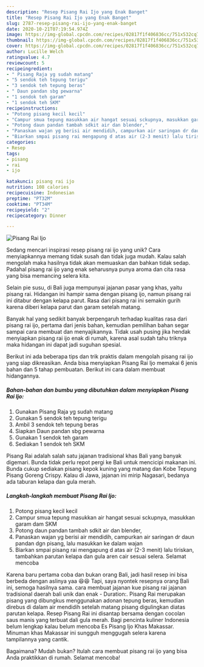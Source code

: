 ```yaml
---
description: "Resep Pisang Rai Ijo yang Enak Banget"
title: "Resep Pisang Rai Ijo yang Enak Banget"
slug: 2787-resep-pisang-rai-ijo-yang-enak-banget
date: 2020-10-21T07:19:54.974Z
image: https://img-global.cpcdn.com/recipes/02817f1f406836cc/751x532cq70/pisang-rai-ijo-foto-resep-utama.jpg
thumbnail: https://img-global.cpcdn.com/recipes/02817f1f406836cc/751x532cq70/pisang-rai-ijo-foto-resep-utama.jpg
cover: https://img-global.cpcdn.com/recipes/02817f1f406836cc/751x532cq70/pisang-rai-ijo-foto-resep-utama.jpg
author: Lucille Welch
ratingvalue: 4.7
reviewcount: 5
recipeingredient:
- " Pisang Raja yg sudah matang"
- "5 sendok teh tepung terigu"
- "3 sendok teh tepung beras"
- " Daun pandan sbg pewarna"
- "1 sendok teh garam"
- "1 sendok teh SKM"
recipeinstructions:
- "Potong pisang kecil kecil"
- "Campur smua tepung masukkan air hangat sesuai sckupnya, masukkan garam dam SKM"
- "Potong daun pandan tambah sdkit air dan blender,"
- "Panaskan wajan yg berisi air mendidih, campurkan air saringan dr daun pandan dgn pisang, lalu masukkan ke dalam wajan"
- "Biarkan smpai pisang rai mengapung d atas air (2-3 menit) lalu tiriskan, tambahkan parutan kelapa dan gula aren cair sesuai selera. Selamat mencoba"
categories:
- Resep
tags:
- pisang
- rai
- ijo

katakunci: pisang rai ijo 
nutrition: 108 calories
recipecuisine: Indonesian
preptime: "PT32M"
cooktime: "PT34M"
recipeyield: "2"
recipecategory: Dinner

---
```



![Pisang Rai Ijo](https://img-global.cpcdn.com/recipes/02817f1f406836cc/751x532cq70/pisang-rai-ijo-foto-resep-utama.jpg)

Sedang mencari inspirasi resep pisang rai ijo yang unik? Cara menyiapkannya memang tidak susah dan tidak juga mudah. Kalau salah mengolah maka hasilnya tidak akan memuaskan dan bahkan tidak sedap. Padahal pisang rai ijo yang enak seharusnya punya aroma dan cita rasa yang bisa memancing selera kita.

Selain pie susu, di Bali juga mempunyai jajanan pasar yang khas, yaitu pisang rai. Hidangan ini hampir sama dengan pisang ijo, namun pisang rai ini ditabur dengan kelapa parut. Rasa dari pisang rai ini semakin gurih karena diberi kelapa parut dan garam setelah matang.

Banyak hal yang sedikit banyak berpengaruh terhadap kualitas rasa dari pisang rai ijo, pertama dari jenis bahan, kemudian pemilihan bahan segar sampai cara membuat dan menyajikannya. Tidak usah pusing jika hendak menyiapkan pisang rai ijo enak di rumah, karena asal sudah tahu triknya maka hidangan ini dapat jadi suguhan spesial.


Berikut ini ada beberapa tips dan trik praktis dalam mengolah pisang rai ijo yang siap dikreasikan. Anda bisa menyiapkan Pisang Rai Ijo memakai 6 jenis bahan dan 5 tahap pembuatan. Berikut ini cara dalam membuat hidangannya.

<!--inarticleads1-->

##### Bahan-bahan dan bumbu yang dibutuhkan dalam menyiapkan Pisang Rai Ijo:

1. Gunakan  Pisang Raja yg sudah matang
1. Gunakan 5 sendok teh tepung terigu
1. Ambil 3 sendok teh tepung beras
1. Siapkan  Daun pandan sbg pewarna
1. Gunakan 1 sendok teh garam
1. Sediakan 1 sendok teh SKM


Pisang Rai adalah salah satu jajanan tradisional khas Bali yang banyak digemari. Bunda tidak perlu repot pergi ke Bali untuk mencicipi makanan ini. Bunda cukup sediakan pisang kepok kuning yang matang dan Kobe Tepung Pisang Goreng Crispy. Kalau di Jawa, jajanan ini mirip Nagasari, bedanya ada taburan kelapa dan gula merah. 

<!--inarticleads2-->

##### Langkah-langkah membuat Pisang Rai Ijo:

1. Potong pisang kecil kecil
1. Campur smua tepung masukkan air hangat sesuai sckupnya, masukkan garam dam SKM
1. Potong daun pandan tambah sdkit air dan blender,
1. Panaskan wajan yg berisi air mendidih, campurkan air saringan dr daun pandan dgn pisang, lalu masukkan ke dalam wajan
1. Biarkan smpai pisang rai mengapung d atas air (2-3 menit) lalu tiriskan, tambahkan parutan kelapa dan gula aren cair sesuai selera. Selamat mencoba


Karena baru pertama coba dan bukan orang Bali, jadi hasil resep ini bisa berbeda dengan aslinya yaa 😆😆 Tapi, saya nyontek resepnya orang Bali ini, semoga hasilnya sama. cara membuat jajanan kue pisang rai jajanan tradisional daerah bali unik dan enak - Duration:. Pisang Rai merupakan pisang yang dibungkus menggunakan adonan tepung beras, kemudian direbus di dalam air mendidih setelah matang pisang digulingkan diatas parutan kelapa. Resep Pisang Rai ini disantap bersama dengan cocolan saus manis yang terbuat dali gula merah. Bagi pencinta kuliner Indonesia belum lengkap kalau belum mencoba Es Pisang Ijo Khas Makassar. Minuman khas Makassar ini sungguh menggugah selera karena tampilannya yang cantik. 

Bagaimana? Mudah bukan? Itulah cara membuat pisang rai ijo yang bisa Anda praktikkan di rumah. Selamat mencoba!

